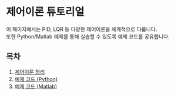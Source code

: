 # 제어이론 튜토리얼

이 페이지에서는 PID, LQR 등 다양한 제어이론을 체계적으로 다룹니다.  
또한 Python/Matlab 예제를 통해 실습할 수 있도록 예제 코드를 공유합니다.

## 목차
1. [제어이론 정리](theory/introduction.md)
2. [예제 코드 (Python)](examples/python/pid_example.py)
3. [예제 코드 (Matlab)](examples/matlab/pid_example.m)
